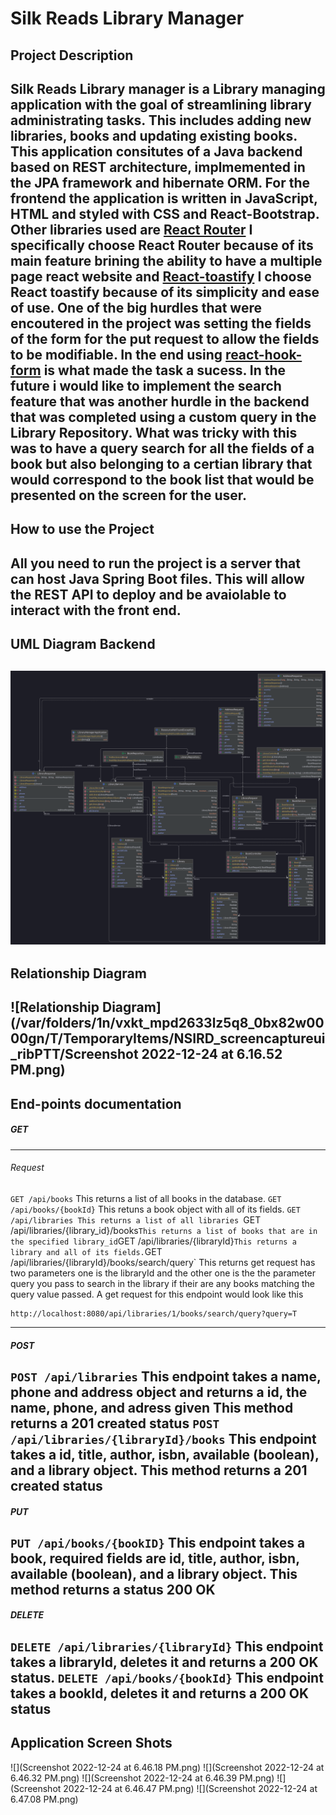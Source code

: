 # Silk Reads Library Manager
## Project Description
Silk Reads Library manager is a Library managing application with the goal of streamlining library administrating tasks. This includes adding new libraries, books and updating existing books. This application consitutes of a Java backend based on REST architecture, implmemented in the JPA framework and hibernate ORM. For the frontend the application is written in JavaScript, HTML and styled with CSS and React-Bootstrap. Other libraries used are [React Router](https://reactrouter.com/en/main) I specifically choose React Router because of its main feature brining the ability to have a multiple page react website and [React-toastify](https://fkhadra.github.io/react-toastify/introduction) I choose React toastify because of its simplicity and ease of use. One of the big hurdles that were encoutered in the project was setting the fields of the form for the put request to allow the fields to be modifiable. In the end using [react-hook-form](https://github.com/react-hook-form/react-hook-form) is what made the task a sucess. In the future i would like to implement the search feature that was another hurdle in the backend that was completed using a custom query in the Library Repository. What was tricky with this was to have a query search for all the fields of a book but also belonging to a certian library that would correspond to the book list that would be presented on the screen for the user. 
---
## How to use the Project
All you need to run the project is a server that can host Java Spring Boot files. This will allow the REST API to deploy and be avaiolable to interact with the front end. 
---
## UML Diagram Backend
![UML diagram](https://github.com/nic5694/LibraryManager/blob/master/Backend/src/main/java/librarymanager/librarymanager/librarymanager.png)
---
## Relationship Diagram
![Relationship Diagram](/var/folders/1n/vxkt_mpd2633lz5q8_0bx82w0000gn/T/TemporaryItems/NSIRD_screencaptureui_ribPTT/Screenshot 2022-12-24 at 6.16.52 PM.png)
---
## End-points documentation 
##### GET
---
###### Request
`GET /api/books` 
This returns a list of all books in the database.
`GET /api/books/{bookId}`
This retuns a book object with all of its fields. 
`GET /api/libraries
This returns a list of all libraries
`GET /api/libraries/{library_id}/books`
This returns a list of books that are in the specified library_id
`GET /api/libraries/{libraryId}`
This returns a library and all of its fields.
`GET /api/libraries/{libraryId}/books/search/query`
This returns get request has two parameters one is the libraryId and the other one is the the parameter query you pass to search in the library if their are any books matching the query value passed.
A get request for this endpoint would look like this
```
http://localhost:8080/api/libraries/1/books/search/query?query=T
```
---
##### POST
`POST /api/libraries`
This endpoint takes a name, phone and address object and returns a id, the name, phone, and adress given 
This method returns a 201 created status
`POST /api/libraries/{libraryId}/books`
This endpoint takes a id, title, author, isbn, available (boolean), and a library object. This method returns a 201 created status
---
##### PUT 
`PUT /api/books/{bookID}`
This endpoint takes a book, required fields are id, title, author, isbn, available (boolean), and a library object. This method returns a status 200 OK
---
##### DELETE
`DELETE /api/libraries/{libraryId}`
This endpoint takes a libraryId, deletes it and returns a 200 OK status.
`DELETE /api/books/{bookId}`
This endpoint takes a bookId, deletes it and returns a 200 OK status 
---
## Application Screen Shots
![](Screenshot 2022-12-24 at 6.46.18 PM.png)
![](Screenshot 2022-12-24 at 6.46.32 PM.png)
![](Screenshot 2022-12-24 at 6.46.39 PM.png)
![](Screenshot 2022-12-24 at 6.46.47 PM.png)
![](Screenshot 2022-12-24 at 6.47.08 PM.png)